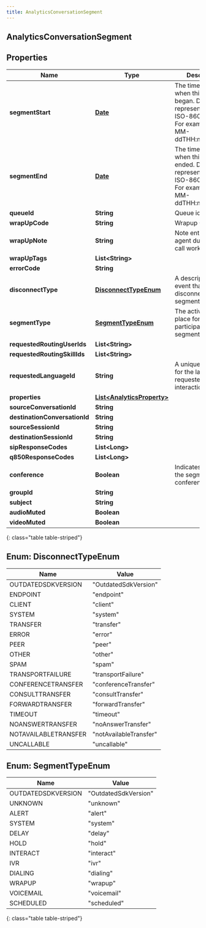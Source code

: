 ```yaml
---
title: AnalyticsConversationSegment
---
```

## AnalyticsConversationSegment


## Properties

| Name | Type | Description | Notes |
| ------------ | ------------- | ------------- | ------------- |
| **segmentStart** | [**Date**](Date.html) | The timestamp when this segment began. Date time is represented as an ISO-8601 string. For example: yyyy-MM-ddTHH:mm:ss.SSSZ |  [optional] |
| **segmentEnd** | [**Date**](Date.html) | The timestamp when this segment ended. Date time is represented as an ISO-8601 string. For example: yyyy-MM-ddTHH:mm:ss.SSSZ |  [optional] |
| **queueId** | **String** | Queue identifier |  [optional] |
| **wrapUpCode** | **String** | Wrapup Code id |  [optional] |
| **wrapUpNote** | **String** | Note entered by an agent during after-call work |  [optional] |
| **wrapUpTags** | **List&lt;String&gt;** |  |  [optional] |
| **errorCode** | **String** |  |  [optional] |
| **disconnectType** | [**DisconnectTypeEnum**](#DisconnectTypeEnum) | A description of the event that disconnected the segment |  [optional] |
| **segmentType** | [**SegmentTypeEnum**](#SegmentTypeEnum) | The activity taking place for the participant in the segment |  [optional] |
| **requestedRoutingUserIds** | **List&lt;String&gt;** |  |  [optional] |
| **requestedRoutingSkillIds** | **List&lt;String&gt;** |  |  [optional] |
| **requestedLanguageId** | **String** | A unique identifier for the language requested for an interaction. |  [optional] |
| **properties** | [**List&lt;AnalyticsProperty&gt;**](AnalyticsProperty.html) |  |  [optional] |
| **sourceConversationId** | **String** |  |  [optional] |
| **destinationConversationId** | **String** |  |  [optional] |
| **sourceSessionId** | **String** |  |  [optional] |
| **destinationSessionId** | **String** |  |  [optional] |
| **sipResponseCodes** | **List&lt;Long&gt;** |  |  [optional] |
| **q850ResponseCodes** | **List&lt;Long&gt;** |  |  [optional] |
| **conference** | **Boolean** | Indicates whether the segment was a conference |  [optional] |
| **groupId** | **String** |  |  [optional] |
| **subject** | **String** |  |  [optional] |
| **audioMuted** | **Boolean** |  |  [optional] |
| **videoMuted** | **Boolean** |  |  [optional] |
{: class="table table-striped"}


<a name="DisconnectTypeEnum"></a>

## Enum: DisconnectTypeEnum

| Name | Value |
| ---- | ----- |
| OUTDATEDSDKVERSION | &quot;OutdatedSdkVersion&quot; |
| ENDPOINT | &quot;endpoint&quot; |
| CLIENT | &quot;client&quot; |
| SYSTEM | &quot;system&quot; |
| TRANSFER | &quot;transfer&quot; |
| ERROR | &quot;error&quot; |
| PEER | &quot;peer&quot; |
| OTHER | &quot;other&quot; |
| SPAM | &quot;spam&quot; |
| TRANSPORTFAILURE | &quot;transportFailure&quot; |
| CONFERENCETRANSFER | &quot;conferenceTransfer&quot; |
| CONSULTTRANSFER | &quot;consultTransfer&quot; |
| FORWARDTRANSFER | &quot;forwardTransfer&quot; |
| TIMEOUT | &quot;timeout&quot; |
| NOANSWERTRANSFER | &quot;noAnswerTransfer&quot; |
| NOTAVAILABLETRANSFER | &quot;notAvailableTransfer&quot; |
| UNCALLABLE | &quot;uncallable&quot; |


<a name="SegmentTypeEnum"></a>

## Enum: SegmentTypeEnum

| Name | Value |
| ---- | ----- |
| OUTDATEDSDKVERSION | &quot;OutdatedSdkVersion&quot; |
| UNKNOWN | &quot;unknown&quot; |
| ALERT | &quot;alert&quot; |
| SYSTEM | &quot;system&quot; |
| DELAY | &quot;delay&quot; |
| HOLD | &quot;hold&quot; |
| INTERACT | &quot;interact&quot; |
| IVR | &quot;ivr&quot; |
| DIALING | &quot;dialing&quot; |
| WRAPUP | &quot;wrapup&quot; |
| VOICEMAIL | &quot;voicemail&quot; |
| SCHEDULED | &quot;scheduled&quot; |
{: class="table table-striped"}


